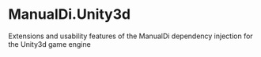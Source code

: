 # ManualDi.Unity3d
Extensions and usability features of the ManualDi dependency injection for the Unity3d game engine
